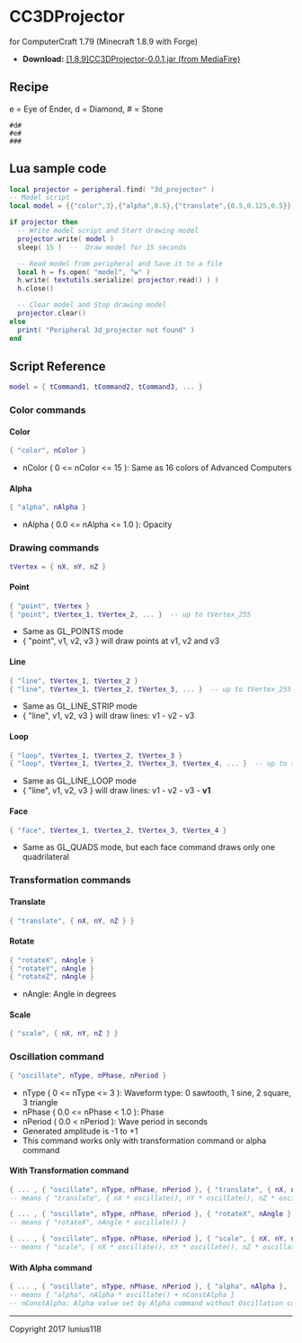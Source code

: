 # CC3DProjector
for ComputerCraft 1.79 (Minecraft 1.8.9 with Forge)

+ **Download:** [[1.8.9]CC3DProjector-0.0.1.jar (from MediaFire)](http://www.mediafire.com/file/858qvuzj4uc966j/%5B1.8.9%5DCC3DProjector-0.0.1.jar)

## Recipe

e = Eye of Ender, d = Diamond, # = Stone
```
#d#
#e#
###
```

## Lua sample code
```Lua
local projector = peripheral.find( "3d_projector" )
-- Model script
local model = {{"color",3},{"alpha",0.5},{"translate",{0.5,0.125,0.5}},{"oscillate",1,0,2},{"translate",{0,0.125,0}},{"oscillate",0,0,6},{"rotateY",180},{"face",{-0.41,0.333333,0.2357},{0,0.666667,0.4714},{0,1,0},{-0.41,0.666667,-0.2357}},{"face",{0,0.666667,0.4714},{0.41,0.333333,0.2357},{0.41,0.666667,-0.2357},{0,1,0}},{"face",{0.41,0.333333,0.2357},{0,0,0},{0,0.333333,-0.4714},{0.41,0.666667,-0.2357}},{"face",{0,0,0},{-0.41,0.333333,0.2357},{-0.41,0.666667,-0.2357},{0,0.333333,-0.4714}},{"face",{-0.41,0.666667,-0.2357},{0,1,0},{0.41,0.666667,-0.2357},{0,0.333333,-0.4714}},{"face",{0,0,0},{0.41,0.333333,0.2357},{0,0.666667,0.4714},{-0.41,0.333333,0.2357}}}

if projector then
  -- Write model script and Start drawing model
  projector.write( model )
  sleep( 15 )  --  Draw model for 15 seconds

  -- Read model from peripheral and Save it to a file
  local h = fs.open( "model", "w" )
  h.write( textutils.serialize( projector.read() ) )
  h.close()

  -- Clear model and Stop drawing model
  projector.clear()
else
  print( "Peripheral 3d_projector not found" )
end
```


## Script Reference
```Lua
model = { tCommand1, tCommand2, tCommand3, ... }
```
### Color commands
#### Color
```Lua
{ "color", nColor }
```
* nColor ( 0 <= nColor <= 15 ): Same as 16 colors of Advanced Computers

#### Alpha
```Lua
{ "alpha", nAlpha }
```
* nAlpha ( 0.0 <= nAlpha <= 1.0 ): Opacity

### Drawing commands
```Lua
tVertex = { nX, nY, nZ }
```
#### Point
```Lua
{ "point", tVertex }
{ "point", tVertex_1, tVertex_2, ... }  -- up to tVertex_255
```
* Same as GL_POINTS mode
* { "point", v1, v2, v3 } will draw points at v1, v2 and v3

#### Line
```Lua
{ "line", tVertex_1, tVertex_2 }
{ "line", tVertex_1, tVertex_2, tVertex_3, ... }  -- up to tVertex_255
```
* Same as GL_LINE_STRIP mode
* { "line", v1, v2, v3 } will draw lines: v1 - v2 - v3

#### Loop
```Lua
{ "loop", tVertex_1, tVertex_2, tVertex_3 }
{ "loop", tVertex_1, tVertex_2, tVertex_3, tVertex_4, ... }  -- up to tVertex_255
```
* Same as GL_LINE_LOOP mode
* { "line", v1, v2, v3 } will draw lines: v1 - v2 - v3 - **v1**

#### Face
```Lua
{ "face", tVertex_1, tVertex_2, tVertex_3, tVertex_4 }
```
* Same as GL_QUADS mode, but each face command draws only one quadrilateral

### Transformation commands
#### Translate
```Lua
{ "translate", { nX, nY, nZ } }
```

#### Rotate
```Lua
{ "rotateX", nAngle }
{ "rotateY", nAngle }
{ "rotateZ", nAngle }
```
* nAngle: Angle in degrees

#### Scale
```Lua
{ "scale", { nX, nY, nZ } }
```

### Oscillation command
```Lua
{ "oscillate", nType, nPhase, nPeriod }
```
* nType ( 0 <= nType <= 3 ): Waveform type: 0 sawtooth, 1 sine, 2 square, 3 triangle
* nPhase ( 0.0 <= nPhase < 1.0 ): Phase
* nPeriod ( 0.0 < nPeriod ): Wave period in seconds
* Generated amplitude is -1 to +1
* This command works only with transformation command or alpha command

#### With Transformation command
```Lua
{ ... , { "oscillate", nType, nPhase, nPeriod }, { "translate", { nX, nY, nZ } }, ... }
-- means { "translate", { nX * oscillate(), nY * oscillate(), nZ * oscillate() } }

{ ... , { "oscillate", nType, nPhase, nPeriod }, { "rotateX", nAngle }, ... }
-- means { "rotateX", nAngle * oscillate() }

{ ... , { "oscillate", nType, nPhase, nPeriod }, { "scale", { nX, nY, nZ } }, ... }
-- means { "scale", { nX * oscillate(), nY * oscillate(), nZ * oscillate() } }
```

#### With Alpha command
```Lua
{ ... , { "oscillate", nType, nPhase, nPeriod }, { "alpha", nAlpha }, ... }
-- means { "alpha", nAlpha * oscillate() + nConstAlpha }
-- nConstAlpha: Alpha value set by Alpha command without Oscillation command
```

___
Copyright 2017 Iunius118
